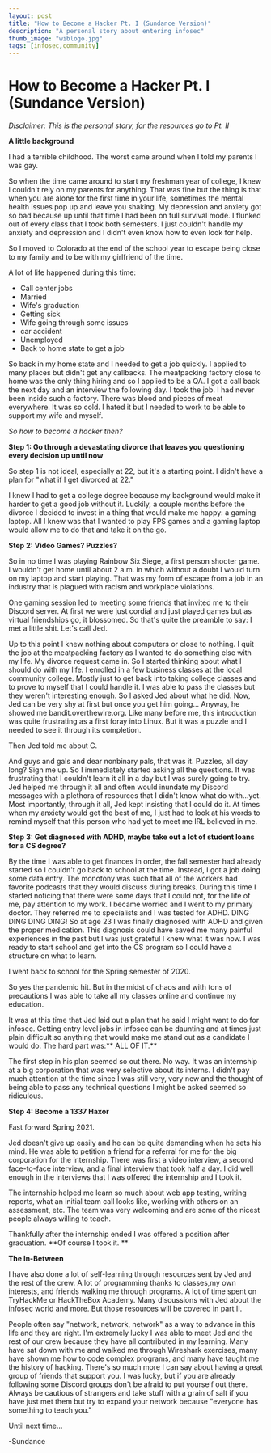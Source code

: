 ```yaml
---
layout: post
title: "How to Become a Hacker Pt. I (Sundance Version)"
description: "A personal story about entering infosec"
thumb_image: "wiblogo.jpg"
tags: [infosec,community]
---
```



# How to Become a Hacker Pt. I (Sundance Version)
*Disclaimer: This is the personal story, for the resources go to Pt. II*

**A little background**

I had a terrible childhood. The worst came around when I told my parents I was gay. 

So when the time came around to start my freshman year of college,  I knew I couldn't rely on my parents for anything. That was fine but the thing is that when you are alone for the first time in your life, sometimes the mental health issues pop up and leave you shaking. My depression and anxiety got so bad because up until that time I had been on full survival mode. I flunked out of every class that I took both semesters. I just couldn't handle my anxiety and depression and I didn't even know how to even look for help.

So I moved to Colorado at the end of the school year to escape being close to my family and to be with my girlfriend of the time.

A lot of life happened during this time:
- Call center jobs
- Married 
- Wife's graduation
- Getting sick
- Wife going through some issues
- car accident
- Unemployed
- Back to home state to get a job 

So back in my home state and I needed to get a job quickly. I applied to many places but didn't get any callbacks. The meatpacking factory close to home was the only thing hiring and so I applied to be a QA. I got a call back the next day and an interview the following day. I took the job.
I had never been inside such a factory. There was blood and pieces of meat everywhere. It was so cold. I hated it but I needed to work to be able to support my wife and myself.

*So how to become a hacker then?*

**Step 1: Go through a devastating divorce that leaves you questioning every decision up until now**

So step 1 is not ideal, especially at 22, but it's a starting point. I didn't have a plan for "what if I get divorced at 22." 

I knew I had to get a college degree because my background would make it harder to get a good job without it.
Luckily, a couple months before the divorce I decided to invest in a thing that would make me happy: a gaming laptop.  All I knew was that I wanted to play FPS games and a gaming laptop would allow me to do that and take it on the go.

**Step 2:  Video Games? Puzzles?**

So in no time I was playing Rainbow Six Siege, a first person shooter game. I wouldn't get home until about 2 a.m. in which without a doubt I would turn on my laptop and start playing. That was my form of escape from a job in an industry that is plagued with racism and workplace violations. 

One gaming session led to meeting some friends that invited me to their Discord server. At first we were just cordial and just played games but as virtual friendships go, it blossomed. So that's quite the preamble to say: I met a little shit.  Let's call Jed. 

Up to this point I knew nothing about computers or close to nothing. I quit the job at the meatpacking factory as I wanted to do something else with my life. My divorce request came in. So I started thinking about what I should do with my life. I enrolled in a few business classes at the local community college. Mostly just to get back into taking college classes and to prove to myself that I could handle it. I was able to pass the classes but they weren't interesting enough. So I asked Jed about what he did. Now, Jed can be very shy at first but once you get him going... Anyway, he showed me bandit.overthewire.org. Like many before me, this introduction was quite frustrating as a first foray into Linux. But it was a puzzle and I needed to see it through its completion.

Then Jed told me about C.

And guys and gals and dear nonbinary pals, that was it. Puzzles, all day long? Sign me up. So I immediately started asking all the questions. It was frustrating that I couldn't learn it all in a day but I was surely going to try. Jed helped me through it all and often would inundate my Discord messages with a plethora of resources that I didn't know what do with...yet. Most importantly, through it all, Jed kept insisting that I could do it. At times when my anxiety would get the best of me, I just had to look at his words to remind myself that this person who had yet to meet me IRL believed in me. 

**Step 3: Get diagnosed with ADHD, maybe take out a lot of student loans for a CS degree?**

By the time I was able to get finances in order, the fall semester had already started so I couldn't go back to school at the time. Instead, I got a job doing some data entry. The monotony was such that all of the workers had favorite podcasts that they would discuss during breaks. During this time I started noticing that there were some days that I could not, for the life of me, pay attention to my work. I became worried and I went to my primary doctor. They referred me to specialists and I was tested for ADHD. DING DING DING DING! So at age 23 I was finally diagnosed with ADHD and given the proper medication. This diagnosis could have saved me many painful experiences in the past but I was just grateful I knew what it was now. I was ready to start school and get into the CS program so I could have a structure on what to learn.

I went back to school for the Spring semester of 2020.

So yes the pandemic hit. But in the midst of chaos and with tons of precautions I was able to take all my classes online and continue my education. 

It was at this time that Jed laid out a plan that he said I might want to do for infosec. Getting entry level jobs in infosec can be daunting and at times just plain difficult so anything that would make me stand out as a candidate I would do. The hard part was:** ALL OF IT.**

The first step in his plan seemed so out there. No way. It was an internship at a big corporation that was very selective about its interns. I didn't pay much attention at the time since I was still very, very new and the thought of being able to pass any technical questions I might be asked seemed so ridiculous.

**Step 4: Become a 1337 Haxor**

Fast forward Spring 2021.

Jed doesn't give up easily and he can be quite demanding when he sets his mind. He was able to petition a friend for a referral for me for the big corporation for the internship. There was first a video interview, a second face-to-face interview, and a final interview that took half a day. I did well enough in the interviews that I was offered the internship and I took it. 

The internship helped me learn so much about web app testing, writing reports, what an initial team call looks like, working with others on an assessment, etc.
The team was very welcoming and are some of the nicest people always willing to teach.

Thankfully after the internship ended I was offered a position after graduation. **Of course I took it. **

**The In-Between**

I have also done a lot of self-learning through resources sent by Jed and the rest of the crew. A lot of programming thanks to classes,my own interests, and friends walking me through programs. A lot of time spent on TryHackMe or HackTheBox Academy. Many discussions with Jed about the infosec world and more. But those resources will be covered in part II.

People often say "network, network, network" as a way to advance in this life and they are right. I'm extremely lucky I was able to meet Jed and the rest of our crew because they have all contributed in my learning. Many have sat down with me and walked me through Wireshark exercises, many have shown me how to code complex programs, and many have taught me the history of hacking. There's so much more I can say about having a great group of friends that support you. I was lucky, but if you are already following some Discord groups don't be afraid to put yourself out there. Always be cautious of strangers and take stuff with a grain of salt if you have just met them but try to expand your network because "everyone has something to teach you."

Until next time...


-Sundance

